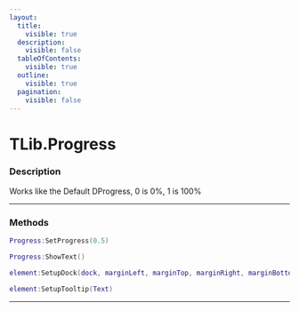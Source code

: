 ```yaml
---
layout:
  title:
    visible: true
  description:
    visible: false
  tableOfContents:
    visible: true
  outline:
    visible: true
  pagination:
    visible: false
---
```


# TLib.Progress

### Description

Works like the Default DProgress, 0 is 0%, 1 is 100%

***

### Methods

```lua
Progress:SetProgress(0.5)
```

```lua
Progress:ShowText()
```

```lua
element:SetupDock(dock, marginLeft, marginTop, marginRight, marginBottom)
```

```lua
element:SetupTooltip(Text)
```

***





